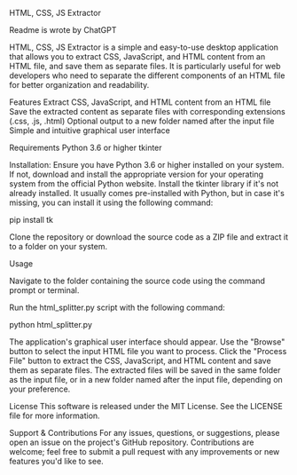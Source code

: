 HTML, CSS, JS Extractor

Readme is wrote by ChatGPT

HTML, CSS, JS Extractor is a simple and easy-to-use desktop application that allows you to extract CSS, JavaScript, and HTML content from an HTML file, and save them as separate files. It is particularly useful for web developers who need to separate the different components of an HTML file for better organization and readability.

Features
Extract CSS, JavaScript, and HTML content from an HTML file
Save the extracted content as separate files with corresponding extensions (.css, .js, .html)
Optional output to a new folder named after the input file
Simple and intuitive graphical user interface

Requirements
Python 3.6 or higher
tkinter

Installation:
Ensure you have Python 3.6 or higher installed on your system. If not, download and install the appropriate version for your operating system from the official Python website.
Install the tkinter library if it's not already installed. It usually comes pre-installed with Python, but in case it's missing, you can install it using the following command:

pip install tk

Clone the repository or download the source code as a ZIP file and extract it to a folder on your system.

Usage

Navigate to the folder containing the source code using the command prompt or terminal.

Run the html_splitter.py script with the following command:

python html_splitter.py

The application's graphical user interface should appear.
Use the "Browse" button to select the input HTML file you want to process.
Click the "Process File" button to extract the CSS, JavaScript, and HTML content and save them as separate files.
The extracted files will be saved in the same folder as the input file, or in a new folder named after the input file, depending on your preference.

License
This software is released under the MIT License. See the LICENSE file for more information.

Support & Contributions
For any issues, questions, or suggestions, please open an issue on the project's GitHub repository. Contributions are welcome; feel free to submit a pull request with any improvements or new features you'd like to see.
